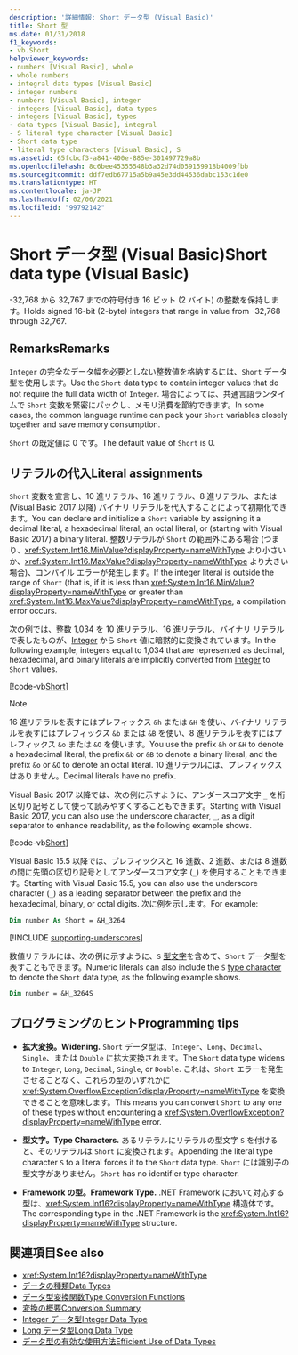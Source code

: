```yaml
---
description: '詳細情報: Short データ型 (Visual Basic)'
title: Short 型
ms.date: 01/31/2018
f1_keywords:
- vb.Short
helpviewer_keywords:
- numbers [Visual Basic], whole
- whole numbers
- integral data types [Visual Basic]
- integer numbers
- numbers [Visual Basic], integer
- integers [Visual Basic], data types
- integers [Visual Basic], types
- data types [Visual Basic], integral
- S literal type character [Visual Basic]
- Short data type
- literal type characters [Visual Basic], S
ms.assetid: 65fcbcf3-a841-400e-885e-301497729a8b
ms.openlocfilehash: 8c6bee45355548b3a32d74d059159918b4009fbb
ms.sourcegitcommit: ddf7edb67715a5b9a45e3dd44536dabc153c1de0
ms.translationtype: HT
ms.contentlocale: ja-JP
ms.lasthandoff: 02/06/2021
ms.locfileid: "99792142"
---
```

# <a name="short-data-type-visual-basic"></a><span data-ttu-id="9cef9-103">Short データ型 (Visual Basic)</span><span class="sxs-lookup"><span data-stu-id="9cef9-103">Short data type (Visual Basic)</span></span>

<span data-ttu-id="9cef9-104">-32,768 から 32,767 までの符号付き 16 ビット (2 バイト) の整数を保持します。</span><span class="sxs-lookup"><span data-stu-id="9cef9-104">Holds signed 16-bit (2-byte) integers that range in value from -32,768 through 32,767.</span></span>  
  
## <a name="remarks"></a><span data-ttu-id="9cef9-105">Remarks</span><span class="sxs-lookup"><span data-stu-id="9cef9-105">Remarks</span></span>  

 <span data-ttu-id="9cef9-106">`Integer` の完全なデータ幅を必要としない整数値を格納するには、`Short` データ型を使用します。</span><span class="sxs-lookup"><span data-stu-id="9cef9-106">Use the `Short` data type to contain integer values that do not require the full data width of `Integer`.</span></span> <span data-ttu-id="9cef9-107">場合によっては、共通言語ランタイムで `Short` 変数を緊密にパックし、メモリ消費を節約できます。</span><span class="sxs-lookup"><span data-stu-id="9cef9-107">In some cases, the common language runtime can pack your `Short` variables closely together and save memory consumption.</span></span>  
  
 <span data-ttu-id="9cef9-108">`Short` の既定値は 0 です。</span><span class="sxs-lookup"><span data-stu-id="9cef9-108">The default value of `Short` is 0.</span></span>  
  
## <a name="literal-assignments"></a><span data-ttu-id="9cef9-109">リテラルの代入</span><span class="sxs-lookup"><span data-stu-id="9cef9-109">Literal assignments</span></span>

<span data-ttu-id="9cef9-110">`Short` 変数を宣言し、10 進リテラル、16 進リテラル、8 進リテラル、または (Visual Basic 2017 以降) バイナリ リテラルを代入することによって初期化できます。</span><span class="sxs-lookup"><span data-stu-id="9cef9-110">You can declare and initialize a `Short` variable by assigning it a decimal literal, a hexadecimal literal, an octal literal, or (starting with Visual Basic 2017) a binary literal.</span></span> <span data-ttu-id="9cef9-111">整数リテラルが `Short` の範囲外にある場合 (つまり、<xref:System.Int16.MinValue?displayProperty=nameWithType> より小さいか、<xref:System.Int16.MaxValue?displayProperty=nameWithType> より大きい場合)、コンパイル エラーが発生します。</span><span class="sxs-lookup"><span data-stu-id="9cef9-111">If the integer literal is outside the range of `Short` (that is, if it is less than <xref:System.Int16.MinValue?displayProperty=nameWithType> or greater than <xref:System.Int16.MaxValue?displayProperty=nameWithType>, a compilation error occurs.</span></span>

<span data-ttu-id="9cef9-112">次の例では、整数 1,034 を 10 進リテラル、16 進リテラル、バイナリ リテラルで表したものが、[Integer](integer-data-type.md) から `Short` 値に暗黙的に変換されています。</span><span class="sxs-lookup"><span data-stu-id="9cef9-112">In the following example, integers equal to 1,034 that are represented as decimal, hexadecimal, and binary literals are implicitly converted from [Integer](integer-data-type.md) to `Short` values.</span></span>

[!code-vb[Short](../../../../samples/snippets/visualbasic/language-reference/data-types/numeric-literals.vb#Short)]

> [!NOTE]
> <span data-ttu-id="9cef9-113">16 進リテラルを表すにはプレフィックス `&h` または `&H` を使い、バイナリ リテラルを表すにはプレフィックス `&b` または `&B` を使い、8 進リテラルを表すにはプレフィックス `&o` または `&O` を使います。</span><span class="sxs-lookup"><span data-stu-id="9cef9-113">You use the prefix `&h` or `&H` to denote a hexadecimal literal, the prefix `&b` or `&B` to denote a binary literal, and the prefix `&o` or `&O` to denote an octal literal.</span></span> <span data-ttu-id="9cef9-114">10 進リテラルには、プレフィックスはありません。</span><span class="sxs-lookup"><span data-stu-id="9cef9-114">Decimal literals have no prefix.</span></span>

<span data-ttu-id="9cef9-115">Visual Basic 2017 以降では、次の例に示すように、アンダースコア文字 `_` を桁区切り記号として使って読みやすくすることもできます。</span><span class="sxs-lookup"><span data-stu-id="9cef9-115">Starting with Visual Basic 2017, you can also use the underscore character, `_`, as a digit separator to enhance readability, as the following example shows.</span></span>

[!code-vb[Short](../../../../samples/snippets/visualbasic/language-reference/data-types/numeric-literals.vb#ShortS)]

<span data-ttu-id="9cef9-116">Visual Basic 15.5 以降では、プレフィックスと 16 進数、2 進数、または 8 進数の間に先頭の区切り記号としてアンダースコア文字 (`_`) を使用することもできます。</span><span class="sxs-lookup"><span data-stu-id="9cef9-116">Starting with Visual Basic 15.5, you can also use the underscore character (`_`) as a leading separator between the prefix and the hexadecimal, binary, or octal digits.</span></span> <span data-ttu-id="9cef9-117">次に例を示します。</span><span class="sxs-lookup"><span data-stu-id="9cef9-117">For example:</span></span>

```vb
Dim number As Short = &H_3264
```

[!INCLUDE [supporting-underscores](../../../../includes/vb-separator-langversion.md)]

<span data-ttu-id="9cef9-118">数値リテラルには、次の例に示すように、`S` [型文字](../../programming-guide/language-features/data-types/type-characters.md)を含めて、`Short` データ型を表すこともできます。</span><span class="sxs-lookup"><span data-stu-id="9cef9-118">Numeric literals can also include the `S` [type character](../../programming-guide/language-features/data-types/type-characters.md) to denote the `Short` data type, as the following example shows.</span></span>

```vb
Dim number = &H_3264S
```

## <a name="programming-tips"></a><span data-ttu-id="9cef9-119">プログラミングのヒント</span><span class="sxs-lookup"><span data-stu-id="9cef9-119">Programming tips</span></span>

- <span data-ttu-id="9cef9-120">**拡大変換。**</span><span class="sxs-lookup"><span data-stu-id="9cef9-120">**Widening.**</span></span> <span data-ttu-id="9cef9-121">`Short` データ型は、`Integer`、`Long`、`Decimal`、`Single`、または `Double` に拡大変換されます。</span><span class="sxs-lookup"><span data-stu-id="9cef9-121">The `Short` data type widens to `Integer`, `Long`, `Decimal`, `Single`, or `Double`.</span></span> <span data-ttu-id="9cef9-122">これは、`Short` エラーを発生させることなく、これらの型のいずれかに <xref:System.OverflowException?displayProperty=nameWithType> を変換できることを意味します。</span><span class="sxs-lookup"><span data-stu-id="9cef9-122">This means you can convert `Short` to any one of these types without encountering a <xref:System.OverflowException?displayProperty=nameWithType> error.</span></span>  
  
- <span data-ttu-id="9cef9-123">**型文字。**</span><span class="sxs-lookup"><span data-stu-id="9cef9-123">**Type Characters.**</span></span> <span data-ttu-id="9cef9-124">あるリテラルにリテラルの型文字 `S` を付けると、そのリテラルは `Short` に変換されます。</span><span class="sxs-lookup"><span data-stu-id="9cef9-124">Appending the literal type character `S` to a literal forces it to the `Short` data type.</span></span> <span data-ttu-id="9cef9-125">`Short` には識別子の型文字がありません。</span><span class="sxs-lookup"><span data-stu-id="9cef9-125">`Short` has no identifier type character.</span></span>  
  
- <span data-ttu-id="9cef9-126">**Framework の型。**</span><span class="sxs-lookup"><span data-stu-id="9cef9-126">**Framework Type.**</span></span> <span data-ttu-id="9cef9-127">.NET Framework において対応する型は、<xref:System.Int16?displayProperty=nameWithType> 構造体です。</span><span class="sxs-lookup"><span data-stu-id="9cef9-127">The corresponding type in the .NET Framework is the <xref:System.Int16?displayProperty=nameWithType> structure.</span></span>  
  
## <a name="see-also"></a><span data-ttu-id="9cef9-128">関連項目</span><span class="sxs-lookup"><span data-stu-id="9cef9-128">See also</span></span>

- <xref:System.Int16?displayProperty=nameWithType>
- [<span data-ttu-id="9cef9-129">データの種類</span><span class="sxs-lookup"><span data-stu-id="9cef9-129">Data Types</span></span>](index.md)
- [<span data-ttu-id="9cef9-130">データ型変換関数</span><span class="sxs-lookup"><span data-stu-id="9cef9-130">Type Conversion Functions</span></span>](../functions/type-conversion-functions.md)
- [<span data-ttu-id="9cef9-131">変換の概要</span><span class="sxs-lookup"><span data-stu-id="9cef9-131">Conversion Summary</span></span>](../keywords/conversion-summary.md)
- [<span data-ttu-id="9cef9-132">Integer データ型</span><span class="sxs-lookup"><span data-stu-id="9cef9-132">Integer Data Type</span></span>](integer-data-type.md)
- [<span data-ttu-id="9cef9-133">Long データ型</span><span class="sxs-lookup"><span data-stu-id="9cef9-133">Long Data Type</span></span>](long-data-type.md)
- [<span data-ttu-id="9cef9-134">データ型の有効な使用方法</span><span class="sxs-lookup"><span data-stu-id="9cef9-134">Efficient Use of Data Types</span></span>](../../programming-guide/language-features/data-types/efficient-use-of-data-types.md)
